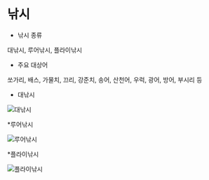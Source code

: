 낚시
===

* 낚시 종류

대낚시, 루어낚시, 플라이낚시

* 주요 대상어

쏘가리, 배스, 가물치, 끄리, 강준치, 송어, 산천어, 우럭, 광어, 방어, 부시리 등

* 대낚시

![대낚시](https://www.google.co.kr/url?sa=i&rct=j&q=&esrc=s&source=images&cd=&cad=rja&uact=8&ved=0ahUKEwiZqruG7rTRAhWGpZQKHXMEDSAQjRwIBw&url=http%3A%2F%2Fujft.co.kr%2Farticle%2F%25EC%259E%2590%25EC%259C%25A0%25EA%25B2%258C%25EC%258B%259C%25ED%258C%2590%2F5%2F1078%2F&psig=AFQjCNECbZO5gldTk5tWYMxJL-Sceo2hHw&ust=1484044254683133)

*루어낚시

![루어낚시](https://encrypted-tbn0.gstatic.com/images?q=tbn:ANd9GcTAERq41XQ0B-ozea0gqW-g6xNC0SKfPw_rra7TM4pbaTfraKuc)

*플라이낚시

![플라이낚시](http://cfile23.uf.tistory.com/image/2704F33E55E01330014CF7)
